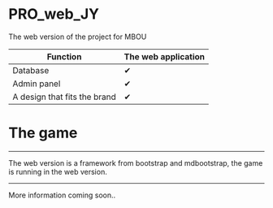 # PRO_web_JY
 The web version of the project for MBOU

| Function | The web application|
| ----- | ----- |
| Database | ✔ | 
| Admin panel | ✔ |
| A design that fits the brand | ✔ |


# The game
-----

The web version is a framework from bootstrap and mdbootstrap,
the game is running in the web version. 


-----

More information coming soon..
